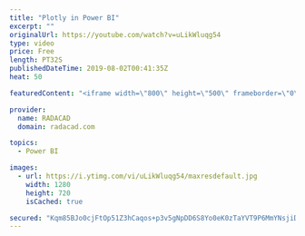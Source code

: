 ```yaml
---
title: "Plotly in Power BI"
excerpt: ""
originalUrl: https://youtube.com/watch?v=uLikWluqg54
type: video
price: Free
length: PT32S
publishedDateTime: 2019-08-02T00:41:35Z
heat: 50

featuredContent: "<iframe width=\"800\" height=\"500\" frameborder=\"0\" src=\"https://www.youtube.com/embed/uLikWluqg54\" allow=\"accelerometer; autoplay; encrypted-media; gyroscope; picture-in-picture\" allowfullscreen></iframe>"

provider:
  name: RADACAD
  domain: radacad.com

topics:
  - Power BI

images:
  - url: https://i.ytimg.com/vi/uLikWluqg54/maxresdefault.jpg
    width: 1280
    height: 720
    isCached: true

secured: "Kqm85BJo0cjFtOp51Z3hCaqos+p3v5gNpDD6S8Yo0eK0zTaYVT9P6MmYNsjiDS+kfdHUCGanHzHNYjuJY0SwE2dy5wnBL42oy0ddyeOX2PYUNFNrLradJoFmQsuMlqBdNmVuS+7pusEApMMTQK6fOxvhd5Cp5zUL/hXKH+ZbTDN4acwa/MEDqLs0hpHVxcQ10d8N35E4JP0m+n6o+VB7tXyRF4ti1wwVgkuDpXvjtPS1RWJUycFrgi5VuPSNfLX0lZMNWk3nYYlH+dJ7t/DZIb6oI/20ALaIkDRlhkxrQyDqoykeUE/oIVs/2Xg+zXdXVSLPQTpWgOtM1HArI6k4XrwiEGjqW8bvraLpldVZ8iJV3rtUD+CvVClDvmbgogQhXS2i5ABc8RoS5h+pww4qfOHqh+lnuj+TnpMsbY3fF98=;jDSxe0AoEtD9imhNux6gKg=="
---
```


